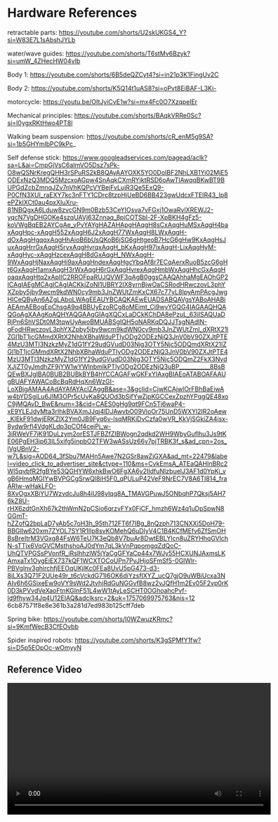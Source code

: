 # Hardware References


retractable parts: https://youtube.com/shorts/U2skUKGS4_Y?si=W83E7L1sAbshJYLb

water/wave guides: https://youtube.com/shorts/T6stMv6Bzyk?si=umW_4ZHecHW04vIb

Body 1: https://youtube.com/shorts/6B5deQZCyt4?si=in21p3K1FingUv2C

Body 2: https://youtube.com/shorts/K5Q14t1uAS8?si=oPvt8EiBAF-L3Ki-

motorcycle: https://youtu.be/OItJyiCvE1w?si=mx4Fc0O7XzqpelEr

Mechanical principles: https://youtube.com/shorts/BAqkVRRe0Sc?si=I0ygxRKtHwo4PT8l

Walking beam suspension: https://youtube.com/shorts/cR_enM5g9SA?si=1b5GHYmIbPC9kPc_


Self defense stick: https://www.googleadservices.com/pagead/aclk?sa=L&ai=CmpGjVsC6aImVO5Dsz7sPk-O8wQSNrKregQHH3rSPuRS2kB8QAyAAYOXK5YO0DoIBF2NhLXB1Yi02MjE5ODExNzQ3MDQ5MzcxoAGpw4SnAqkCXmRYjktRSD6oAwTIAwqqBKwBT9BUPGdZcbZmnqJZv7nVhKQPcVYBejFvLujR3Qe5ExQ9-P0CfN3XUI_raEXY7kc3nFTY1CDrc8tzpHjUeBD6BB423gwUdcxFTEIR43_Ip8ePZkIXCt0au4pxXIuXru-81NBQgxA6Lduw8zvcGN9m0Bzb53CeYIOsva7vFGxj1OwaRvlXREWJ2-yqcN7VgDHGOKe4szqUAVj63Znnaq_8piCOTSbl-2F-XpBKH4gFz5-koVWgBqEB2AYCgAe_vPvYAYgHAZAHApgHAqgH8sCxAqgHuMSxAqgH4baxAqgHpc-xAqgH552xAqgH6J2xAqgH77WxAqgH8LWxAqgH-dOxAqgHgqqxAqgHhAioB6bUsQKoB6jSG6gHtgeoB7HcG6gHw9KxAqgHsJuxAqgHrrGxAqgH5ryxAqgHyrqxAqgH_bKxAqgH97ixAqgH-LixAqgHyM-xAqgHyc-xAqgHzcexAqgH8dGxAqgH_NWxAqgH-9WxAqgHjNaxAqgHi9axAqgHndexAqgHgcYbqAf8r7ECqAerxRuoB5zcG6gHt6GxAqgH1amxAqgH3rWxAqgH6rGxAqgHvrexAqgHmbWxAqgHhcGxAqgHoaqxAqgHtq2xApIIC2RROFpaRUJQVWF3qAgB0ggsCAAQAhhaMgEAOhGP2ICAgIAEgMCAgICAgIACKkjZoNI1UBRY2IX8yrnBjwOaCSRodHRwczovL3phYXZpby5jby9wcm9kdWN0cy9mb3JnZWUtZmKxCX67c77yL8IpyAmPAcgJwgHICeQByAn6AZgLAboLWAgEEAUYBCAQKAEwEUADSABQAVgsYABoAHABiAEAmAEBogEpChsgA9q4BBUyEzoRCg8oMEimt_Cj9wyYGQG4IAGAAQHQAQGoAgXAAgKoAQHYAQGAAgGIAgXQCxLaDCkKChDA8ePzuL_63iISAQUaDRjPn6ShVSDt0M3tqwUyAwoBMUABSgIQH5oNARKqDQJJTsgNAdIN-gFodHRwczovL3phYXZpby5jby9wcm9kdWN0cy9mb3JnZWUtZmI_dXRtX21lZGl1bT1jcGMmdXRtX2NhbXBhaWduPTIyODg2ODEzNjQ3JnV0bV90ZXJtPTE4MzU3MTI3NzkzMyZ1dG1fY29udGVudD03Njg3OTY5Njc5ODQmdXRtX21lZGl1bT1jcGMmdXRtX2NhbXBhaWduPTIyODg2ODEzNjQ3JnV0bV90ZXJtPTE4MzU3MTI3NzkzMyZ1dG1fY29udGVudD03Njg3OTY5Njc5ODQmZ2FkX3NvdXJjZT0yJmdhZF9jYW1wYWlnbmlkPTIyODg2ODEzNjQ3uBP___________8BsBQEwBXJgIBA0BUB2BUBkBYB4hYCCAGAFwGKFxYIAxgBIAEoATABOAFAAUgBUAFYAWACoBcBqRdHqXn6WzGI-LoXBigAMAA4AdAYAfAYAcIZAggB&ase=3&gclid=CjwKCAjwlOrFBhBaEiwAw4bYDSgiLu6JlM3OPr5cUvKa8QUOd3bSjfYwZjpKGCCexZpzhYPqgQE48xoC9jMQAvD_BwE&num=3&cid=CAES0gHg9qt9FCn5Tj6waP4-xE9YLEJdyMta3rIhkBVAXmJJqj4lDJAwvbO09VioOr75UnD5WXYl2IR2oAew_KlEkF91dwjERKZlX2Ym0JB9Fyq6v-IsqMRKiDvCzfa0wVR_KkVjSGkiZA4isx-8ydw9rfl4VdgKLdp3pCOf4cejPj_w-3iRWeVF7jK91DuLzym2orESTJFBZfZIBWogn2qdkd2WH9WbyGuflhu3Js9tKE06PgEH3jp63IL5xifg5inpbO2TFW3wASsUz66v7pjTRBK3f_s&ad_cpn=2os_lVgUBnV2-w7L&sig=AOD64_3fSbu7MAHn5Awe7N2GSr8awZjGXA&ad_mt=22479&label=video_click_to_advertiser_site&ctype=110&ms=CvkEmsA_ATEaQAHInBRc2WI5qvbfR2fgBYe53QGHYW6xhkBwO6FgXA6y2IIdfuNIzbuelJ3AF1d0YpKj_vgB6HmqMGIYwBVPGCgSrwQl8iH5F0_qPULuP42VeF9NrEC7V8A6Tl814_fraARIw-wHakLFO-8XvOgxXBiYU7WzvdcJu8h4iU98ylqq8A_TMAVGPuwJ5ONbqhP7Qksj5AH76kZ8U-rHX6zdtGnXh67k2thWmN2pCSio6qrzvFYx0FjCF_hmzh6Wz4q1uDpSpwN8GGmT-hZZofQ2bpLaD7yAb5c7oH3h_95th712FT6f7IBg_8nQzph713CNXXi5DoH79-BBGIlw620xm7ZYOL7SY1R1Ilp8svKOMehQ6uDlyV4C1B4KCfMEfv6ZfSmOHBsBreItrM3VGxg84FsW6TeU7K3eQb8V7buAr8DwtEBLYIcn8uZRYHhqGVlchN-sTTjx6VqGVCMsthshoAJ0dYm7qL3kVnPqpomgqZdQoC-UhQTVPGSsPVonfR_iRsIhhzlW5jYaCgGFYaCp44x7WJy55HCXUNJAxmsLKAmxaTx1OygEiEX737kQF1WCXTOCoUPn7PvJHjoSFmSf5-0GlWlr-PBVgInv3ghirchfjEEOqUKjlKc0FEa8UvU5pG473-d3-8iLXs3Q71F2UUe49r_t6cVckdG71I6OK6diYzsfIXYZ_ucQ7gjO9uWBiUcxa3NAIv6h6GSjxeEw9oVY9sWd2JtvhjRdGuNGGvfB8wz2vJQfH1m2Ev05F2vp0rK0D3kPVvdVeXaoFtnKGInF51L4wW1tAyLeSCHT0OGhoahcPvf-Id9fhyw34Jq4U12EIAQ&adclksrc=2&uk=1757069975763&nis=12
 6cb87571f8e8e361b3a281d7ed983b125cff7deb

Spring bike: https://youtube.com/shorts/I0WZwuzKRmc?si=9KmfWecB3CfEOvbb

Spider inspired robots: https://youtube.com/shorts/K3gSPMfY1fw?si=D5p5EOpOc-wOmyyN


## Reference Video

<video width="600" controls>
  <source src="./video.mp4" type="video/mp4">
  Your browser does not support the video tag.
</video>
